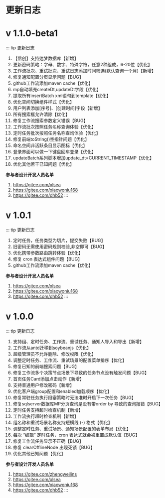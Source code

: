 # 更新日志

# v 1.1.0-beta1
::: tip 更新日志
1. 【信创】支持达梦数据库【新增】
2. 更新密码策略：字母、数字、特殊字符，任意2种组成，6-20位【优化】
3. 工作流批次、重试批次、重试日志添加时间筛选(默认查询一个月)【新增】
4. 修复通知配置分页显示问题【BUG】
5. github工作流添加maven cache【优化】
6. mp自动填充createDt,updateDt字段【优化】
7. 提取所有insertBatch xml语句到template【优化】
8. 优化空间切换组件样式【优化】
9. 用户列表添加[序号]、[创建时间]字段【新增】
10. 所有搜索框允许清除【优化】
11. 修复工作流搜索参数定义错误【BUG】
12. 工作流批次按照任务名称查询体验【优化】
13. 定时任务批次按照任务名称查询体验【优化】
14. 修复前端toString()空指针问题【优化】
15. 命名空间非活跃条目显示图标【优化】
16. 登录界面可以做一下键盘回车登录【优化】
17. updateBatch系列脚本增加update_dt=CURRENT_TIMESTAMP【优化】
18. 优化其他若干已知问题【优化】

**参与者设计开发人员名单**
1. https://gitee.com/xlsea
2. https://gitee.com/xiaowoniu168
3. https://gitee.com/dhb52
:::


# v 1.0.1
::: tip 更新日志
1. 定时任务，任务类型为切片，提交失败【BUG】
2. 旧密码无需使用密码规则校验,非空即可【BUG】
3. 优化携带参数路由跳转体验【优化】
4. 修复 cron 表达式组件问题【BUG】
5. github工作流添加maven cache【优化】

**参与者设计开发人员名单**
1. https://gitee.com/xlsea
2. https://gitee.com/xiaowoniu168
3. https://gitee.com/dhb52
:::

# v 1.0.0 
::: tip 更新日志
1. 支持组、定时任务、工作流、重试任务、通知人导入和导出【新增】
2. 工作流从antd迁移到soybeanjs【优化】
3. 超级管理员不允许删除、修改权限【优化】
4. 调整定时任务、工作流、重试场景的配置菜单排序【优化】
5. 修复已知的前端搜索问题【BUG】
6. 修复工作流多个决策节点场景下导致的任务节点没有触发问题【BUG】
7. 首页任务Card添加点击动作【新增】
8. 支持普通用户修改密码【新增】
9. 优化客户端group配置和enabled加载顺序【优化】
10. 修复常驻任务执行阻塞策略时无法准时开启下一次任务【BUG】
11. 修复sqlserver数据库MP分页查询是没有带order by 导致的查询报错【BUG】
12. 定时任务支持超时检查机制【新增】
13. 工作流执行超时检查机制【新增】
14. 组名称和重试场景名称支持短横线 (-) 格式【优化】
15. 调整定时任务、重试场景、通知场景配置的表单布局【优化】
16. 每次 “编辑” 定时任务，cron 表达式就会被重置成默认值【BUG】
17. 修复工作流任务显示不正确【BUG】
18. 修复 clearOfflineNode 出现死锁【BUG】
19. 优化其他已知问题【优化】

 **参与者设计开发人员名单**
1. https://gitee.com/zhengweilins
2. https://gitee.com/xlsea
3. https://gitee.com/xiaowoniu168
4. https://gitee.com/dhb52
:::





